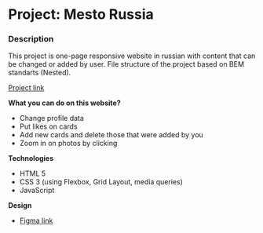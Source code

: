 # Project: Mesto Russia

### Description

This project is one-page responsive website in russian with content that can be changed or added by user. File structure of the project based on BEM standarts (Nested).

[Project link](https://voiislav.github.io/mesto/)

**What you can do on this website?**

* Change profile data
* Put likes on cards
* Add new cards and delete those that were added by you
* Zoom in on photos by clicking

**Technologies**

* HTML 5
* CSS 3 (using Flexbox, Grid Layout, media queries)
* JavaScript

**Design**

* [Figma link](https://www.figma.com/file/2cn9N9jSkmxD84oJik7xL7/JavaScript.-Sprint-4?node-id=0%3A1)
